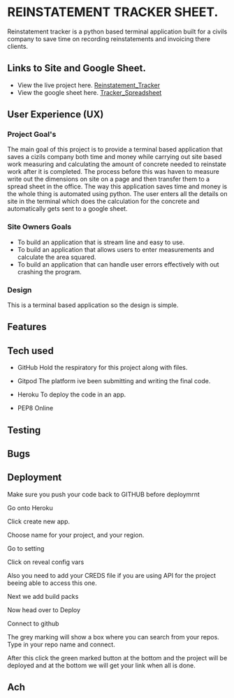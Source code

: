 # REINSTATEMENT TRACKER SHEET.

Reinstatement tracker is a python based terminal application built for a civils company to save time 
on recording reinstatements and invoicing there clients. 

## Links to Site and Google Sheet.

* View the live project here. [Reinstatement_Tracker](https://tracker-application.herokuapp.com/)
* View the google sheet here. [Tracker_Spreadsheet](https://docs.google.com/spreadsheets/d/1BpOi3ajY4jSfYhaA6EqqBmWCc3Cy4oAlGxu9ruqyU4A/edit#gid=0)

## User Experience (UX)

### Project Goal's

The main goal of this project is to provide a terminal based application that saves a cizils company
both time and money while carrying out site based work measuring and calculating the amount of concrete needed 
to reinstate work after it is completed. The process before this was haven to measure write out the dimensions on site on a page and then transfer them to a spread sheet in the office. The way this application saves time and money is the whole thing is automated using python. The user enters all the details on site in the terminal which does the calculation for the concrete and automatically gets sent to a google sheet.   

### Site Owners Goals

* To build an application that is stream line and easy to use.
* To build an application that allows users to enter measurements and calculate the area squared.
* To build an application that can handle user errors effectively with out crashing the program.

### Design

This is a terminal based application so the design is simple.

## Features

## Tech used

* GitHub Hold the respiratory for this project along with files.

* Gitpod The platform ive been submitting and writing the final code.

* Heroku To deploy the code in an app.

* PEP8 Online 

## Testing

## Bugs

## Deployment

Make sure you push your code back to GITHUB before deploymrnt

Go onto Heroku

Click create new app.

Choose name for your project, and your region.

Go to setting 

Click on reveal config vars

Also you need to add your CREDS file if you are using API for the project beeing able to access this one.

Next we add build packs 

Now head over to Deploy

Connect to github

The grey marking will show a box where you can search from your repos. Type in your repo name and connect.

After this click the green marked button at the bottom and the project will be deployed and at the bottom we will get your link when all is done.

## Ach
